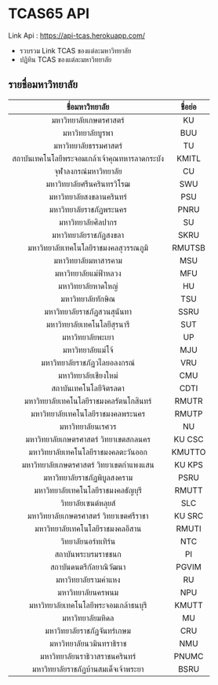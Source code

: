# TCAS65 API

Link Api : https://api-tcas.herokuapp.com/

* รวบรวม Link TCAS ของแต่ละมหาวิทยาลัย
* ปฏิทิน TCAS ของแต่ละมหาวิทยาลัย

## รายชื่อมหาวิทยาลัย

ชื่อมหาวิทยาลัย | ชื่อย่อ 
:-----: | :-----:
มหาวิทยาลัยเกษตรศาสตร์ | KU
มหาวิทยาลัยบูรพา | BUU
มหาวิทยาลัยธรรมศาสตร์ | TU
สถาบันเทคโนโลยีพระจอมเกล้าเจ้าคุณทหารลาดกระบัง | KMITL
จุฬาลงกรณ์มหาวิทยาลัย | CU
มหาวิทยาลัยศรีนครินทรวิโรฒ | SWU
มหาวิทยาลัยสงขลานครินทร์ | PSU
มหาวิทยาลัยราชภัฏพระนคร | PNRU 
มหาวิทยาลัยศิลปากร | SU
มหาวิทยาลัยราชภัฏสงขลา | SKRU
มหาวิทยาลัยเทคโนโลยีราชมงคลสุวรรณภูมิ | RMUTSB
มหาวิทยาลัยมหาสารคาม | MSU
มหาวิทยาลัยแม่ฟ้าหลวง | MFU
มหาวิทยาลัยหาดใหญ่ | HU
มหาวิทยาลัยทักษิณ | TSU
มหาวิทยาลัยราชภัฏสวนสุนันทา | SSRU
มหาวิทยาลัยเทคโนโลยีสุรนารี | SUT
มหาวิทยาลัยพะเยา | UP
มหาวิทยาลัยแม่โจ้ | MJU
มหาวิทยาลัยราชภัฏวไลยอลงกรณ์ | VRU
มหาวิทยาลัยเชียงใหม่ | CMU
สถาบันเทคโนโลยีจิตรลดา | CDTI
มหาวิทยาลัยเทคโนโลยีราชมงคลรัตนโกสินทร์ | RMUTR
มหาวิทยาลัยเทคโนโลยีราชมงคลพระนคร | RMUTP
มหาวิทยาลัยนเรศวร | NU
มหาวิทยาลัยเกษตรศาสตร์ วิทยาเขตสกลนคร | KU CSC
มหาวิทยาลัยเทคโนโลยีราชมงคลตะวันออก | KMUTTO
มหาวิทยาลัยเกษตรศาสตร์ วิทยาเขตกำแพงแสน | KU KPS
มหาวิทยาลัยราชภัฏพิบูลสงคราม | PSRU
มหาวิทยาลัยเทคโนโลยีราชมงคลธัญบุรี | RMUTT
วิทยาลัยเซนต์หลุยส์ | SLC
มหาวิทยาลัยเกษตรศาสตร์ วิทยาเขตศรีราชา | KU SRC
มหาวิทยาลัยเทคโนโลยีราชมงคลอีสาน | RMUTI
วิทยาลัยนอร์ทเทิร์น | NTC
สถาบันพระบรมราชชนก | PI
สถาบันดนตรีกัลยาณิวัฒนา | PGVIM
มหาวิทยาลัยรามคำแหง | RU
มหาวิทยาลัยนครพนม | NPU
มหาวิทยาลัยเทคโนโลยีพระจอมเกล้าธนบุรี | KMUTT
มหาวิทยาลัยมหิดล | MU
มหาวิทยาลัยราชภัฏจันทร์เกษม | CRU
มหาวิทยาลัยนวมินทราธิราช | NMU
มหาวิทยาลัยนราธิวาสราชนครินทร์ | PNUMC
มหาวิทยาลัยราชภัฏบ้านสมเด็จเจ้าพระยา | BSRU








